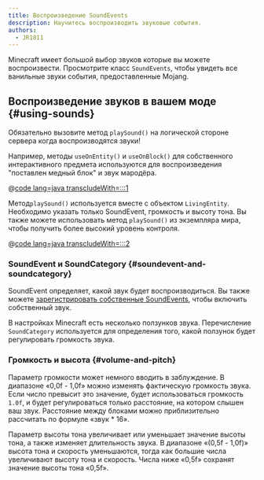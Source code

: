 ```yaml
---
title: Воспроизведение SoundEvents
description: Научитесь воспроизводить звуковые события.
authors:
  - JR1811
---
```


Minecraft имеет большой выбор звуков которые вы можете воспроизвести. Просмотрите класс `SoundEvents`, чтобы увидеть все ванильные звуки события, предоставленные Mojang.

## Воспроизведение звуков в вашем моде {#using-sounds}

Обязательно вызовите метод `playSound()` на логической стороне сервера когда воспроизводятся звуки!

Например, методы `useOnEntity()` и `useOnBlock()` для собственного интерактивного предмета используются для воспроизведения "поставлен медный блок" и звук мародёра.

@[code lang=java transcludeWith=:::1](@/reference/1.21.1/src/main/java/com/example/docs/item/custom/CustomSoundItem.java)

Метод`playSound()` используется вместе с объектом `LivingEntity`. Необходимо указать только SoundEvent, громкость и высоту тона. Вы также можете использовать метод `playSound()` из экземпляра мира, чтобы получить более высокий уровень контроля.

@[code lang=java transcludeWith=:::2](@/reference/1.21.1/src/main/java/com/example/docs/item/custom/CustomSoundItem.java)

### SoundEvent и SoundCategory {#soundevent-and-soundcategory}

SoundEvent определяет, какой звук будет воспроизводиться. Вы также можете [зарегистрировать собственные SoundEvents](./custom), чтобы включить собственный звук.

В настройках Minecraft есть несколько ползунков звука. Перечисление `SoundCategory` используется для определения того, какой ползунок будет регулировать громкость звука.

### Громкость и высота {#volume-and-pitch}

Параметр громкости может немного вводить в заблуждение. В диапазоне «0,0f - 1,0f» можно изменять фактическую громкость звука. Если число превысит это значение, будет использоваться громкость `1.0f`, и будет регулироваться только расстояние, на котором слышен ваш звук. Расстояние между блоками можно приблизительно рассчитать по формуле «звук \* 16».

Параметр высоты тона увеличивает или уменьшает значение высоты тона, а также изменяет длительность звука. В диапазоне «(0,5f - 1,0f)» высота тона и скорость уменьшаются, тогда как большие числа увеличивают высоту тона и скорость. Числа ниже «0,5f» сохранят значение высоты тона «0,5f».
